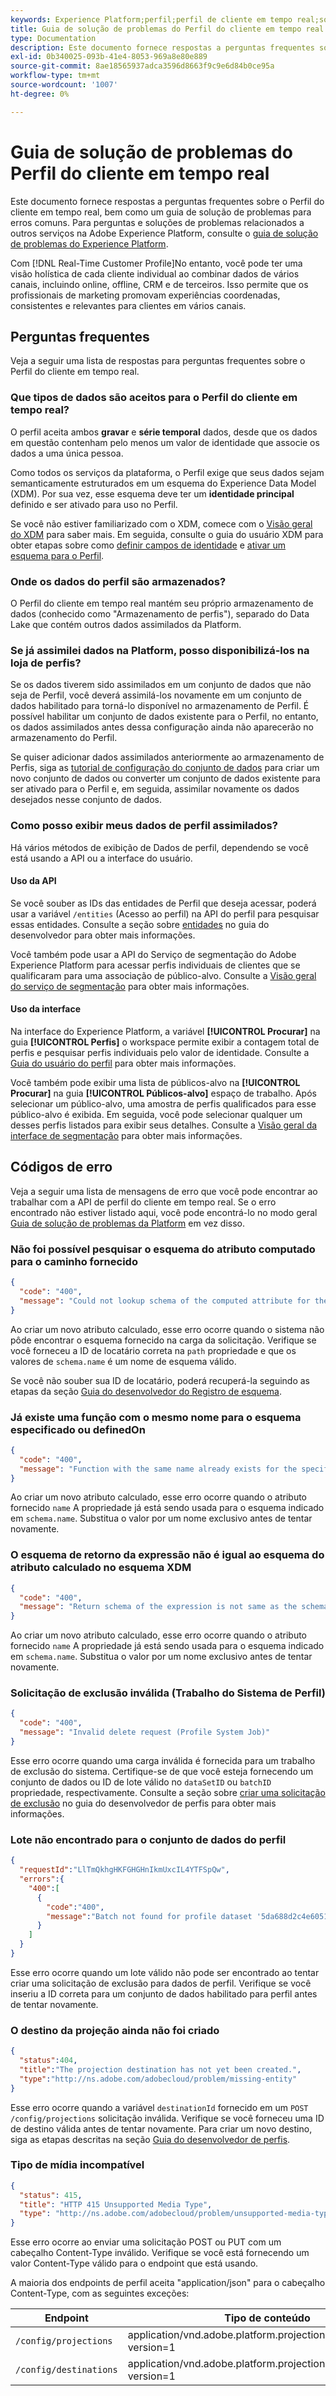 ```yaml
---
keywords: Experience Platform;perfil;perfil de cliente em tempo real;solução de problemas;API
title: Guia de solução de problemas do Perfil do cliente em tempo real
type: Documentation
description: Este documento fornece respostas a perguntas frequentes sobre o Perfil do cliente em tempo real, bem como um guia de solução de problemas para erros comuns ao trabalhar com dados de perfil usando o Adobe Experience Platform.
exl-id: 0b340025-093b-41e4-8053-969a8e80e889
source-git-commit: 8ae18565937adca3596d8663f9c9e6d84b0ce95a
workflow-type: tm+mt
source-wordcount: '1007'
ht-degree: 0%

---
```


# Guia de solução de problemas do Perfil do cliente em tempo real

Este documento fornece respostas a perguntas frequentes sobre o Perfil do cliente em tempo real, bem como um guia de solução de problemas para erros comuns. Para perguntas e soluções de problemas relacionados a outros serviços na Adobe Experience Platform, consulte o [guia de solução de problemas do Experience Platform](../landing/troubleshooting.md).

Com [!DNL Real-Time Customer Profile]No entanto, você pode ter uma visão holística de cada cliente individual ao combinar dados de vários canais, incluindo online, offline, CRM e de terceiros. Isso permite que os profissionais de marketing promovam experiências coordenadas, consistentes e relevantes para clientes em vários canais.

## Perguntas frequentes

Veja a seguir uma lista de respostas para perguntas frequentes sobre o Perfil do cliente em tempo real.

### Que tipos de dados são aceitos para o Perfil do cliente em tempo real?

O perfil aceita ambos **gravar** e **série temporal** dados, desde que os dados em questão contenham pelo menos um valor de identidade que associe os dados a uma única pessoa.

Como todos os serviços da plataforma, o Perfil exige que seus dados sejam semanticamente estruturados em um esquema do Experience Data Model (XDM). Por sua vez, esse esquema deve ter um **identidade principal** definido e ser ativado para uso no Perfil.

Se você não estiver familiarizado com o XDM, comece com o [Visão geral do XDM](../xdm/home.md) para saber mais. Em seguida, consulte o guia do usuário XDM para obter etapas sobre como [definir campos de identidade](../xdm/tutorials/create-schema-ui.md#identity-field) e [ativar um esquema para o Perfil](../xdm/tutorials/create-schema-ui.md#profile).

### Onde os dados do perfil são armazenados?

O Perfil do cliente em tempo real mantém seu próprio armazenamento de dados (conhecido como &quot;Armazenamento de perfis&quot;), separado do Data Lake que contém outros dados assimilados da Platform.

### Se já assimilei dados na Platform, posso disponibilizá-los na loja de perfis?

Se os dados tiverem sido assimilados em um conjunto de dados que não seja de Perfil, você deverá assimilá-los novamente em um conjunto de dados habilitado para torná-lo disponível no armazenamento de Perfil. É possível habilitar um conjunto de dados existente para o Perfil, no entanto, os dados assimilados antes dessa configuração ainda não aparecerão no armazenamento do Perfil.

Se quiser adicionar dados assimilados anteriormente ao armazenamento de Perfis, siga as [tutorial de configuração do conjunto de dados](./tutorials/dataset-configuration.md) para criar um novo conjunto de dados ou converter um conjunto de dados existente para ser ativado para o Perfil e, em seguida, assimilar novamente os dados desejados nesse conjunto de dados.

### Como posso exibir meus dados de perfil assimilados?

Há vários métodos de exibição de Dados de perfil, dependendo se você está usando a API ou a interface do usuário.

#### Uso da API

Se você souber as IDs das entidades de Perfil que deseja acessar, poderá usar a variável `/entities` (Acesso ao perfil) na API do perfil para pesquisar essas entidades. Consulte a seção sobre [entidades](./api/entities.md) no guia do desenvolvedor para obter mais informações.

Você também pode usar a API do Serviço de segmentação do Adobe Experience Platform para acessar perfis individuais de clientes que se qualificaram para uma associação de público-alvo. Consulte a [Visão geral do serviço de segmentação](../segmentation/home.md) para obter mais informações.

#### Uso da interface

Na interface do Experience Platform, a variável **[!UICONTROL Procurar]** na guia **[!UICONTROL Perfis]** o workspace permite exibir a contagem total de perfis e pesquisar perfis individuais pelo valor de identidade. Consulte a [Guia do usuário do perfil](./ui/user-guide.md) para obter mais informações.

Você também pode exibir uma lista de públicos-alvo na **[!UICONTROL Procurar]** na guia **[!UICONTROL Públicos-alvo]** espaço de trabalho. Após selecionar um público-alvo, uma amostra de perfis qualificados para esse público-alvo é exibida. Em seguida, você pode selecionar qualquer um desses perfis listados para exibir seus detalhes. Consulte a [Visão geral da interface de segmentação](../segmentation/ui/overview.md) para obter mais informações.

## Códigos de erro

Veja a seguir uma lista de mensagens de erro que você pode encontrar ao trabalhar com a API de perfil do cliente em tempo real. Se o erro encontrado não estiver listado aqui, você pode encontrá-lo no modo geral [Guia de solução de problemas da Platform](../landing/troubleshooting.md) em vez disso.

### Não foi possível pesquisar o esquema do atributo computado para o caminho fornecido

```json
{
  "code": "400",
  "message": "Could not lookup schema of the computed attribute for the provided path"
}
```

Ao criar um novo atributo calculado, esse erro ocorre quando o sistema não pôde encontrar o esquema fornecido na carga da solicitação. Verifique se você forneceu a ID de locatário correta na `path` propriedade e que os valores de `schema.name` é um nome de esquema válido.

Se você não souber sua ID de locatário, poderá recuperá-la seguindo as etapas da seção [Guia do desenvolvedor do Registro de esquema](../xdm/api/getting-started.md).

### Já existe uma função com o mesmo nome para o esquema especificado ou definedOn

```json
{
  "code": "400",
  "message": "Function with the same name already exists for the specified schema or definedOn"
}
```

Ao criar um novo atributo calculado, esse erro ocorre quando o atributo fornecido `name` A propriedade já está sendo usada para o esquema indicado em `schema.name`. Substitua o valor por um nome exclusivo antes de tentar novamente.

### O esquema de retorno da expressão não é igual ao esquema do atributo calculado no esquema XDM

```json
{
  "code": "400",
  "message": "Return schema of the expression is not same as the schema of the computed attribute in the XDM schema"
}
```

Ao criar um novo atributo calculado, esse erro ocorre quando o atributo fornecido `name` A propriedade já está sendo usada para o esquema indicado em `schema.name`. Substitua o valor por um nome exclusivo antes de tentar novamente.

### Solicitação de exclusão inválida (Trabalho do Sistema de Perfil)

```json
{
  "code": "400",
  "message": "Invalid delete request (Profile System Job)"
}
```

Esse erro ocorre quando uma carga inválida é fornecida para um trabalho de exclusão do sistema. Certifique-se de que você esteja fornecendo um conjunto de dados ou ID de lote válido no `dataSetID` ou `batchID` propriedade, respectivamente. Consulte a seção sobre [criar uma solicitação de exclusão](./api/profile-system-jobs.md#create-a-delete-request) no guia do desenvolvedor de perfis para obter mais informações.

### Lote não encontrado para o conjunto de dados do perfil

```json
{
  "requestId":"LlTmQkhgHKFGHGHnIkmUxcIL4YTFSpQw",
  "errors":{
    "400":[
      {
        "code":"400",
        "message":"Batch not found for profile dataset '5da688d2c4e60518ad25b7b1'"
      }
    ]
  }
}
```

Esse erro ocorre quando um lote válido não pode ser encontrado ao tentar criar uma solicitação de exclusão para dados de perfil. Verifique se você inseriu a ID correta para um conjunto de dados habilitado para perfil antes de tentar novamente.

### O destino da projeção ainda não foi criado

```json
{
  "status":404,
  "title":"The projection destination has not yet been created.",
  "type":"http://ns.adobe.com/adobecloud/problem/missing-entity"
}
```

Esse erro ocorre quando a variável `destinationId` fornecido em um `POST /config/projections` solicitação inválida. Verifique se você forneceu uma ID de destino válida antes de tentar novamente. Para criar um novo destino, siga as etapas descritas na seção [Guia do desenvolvedor de perfis](./api/edge-projections.md#create-a-destination).

### Tipo de mídia incompatível

```json
{
  "status": 415,
  "title": "HTTP 415 Unsupported Media Type",
  "type": "http://ns.adobe.com/adobecloud/problem/unsupported-media-type"
}
```

Esse erro ocorre ao enviar uma solicitação POST ou PUT com um cabeçalho Content-Type inválido. Verifique se você está fornecendo um valor Content-Type válido para o endpoint que está usando.

A maioria dos endpoints de perfil aceita &quot;application/json&quot; para o cabeçalho Content-Type, com as seguintes exceções:

| Endpoint | Tipo de conteúdo |
| --- | --- |
| `/config/projections` | application/vnd.adobe.platform.projectionConfig+json; version=1 |
| `/config/destinations` | application/vnd.adobe.platform.projectionDestination+json; version=1 |
